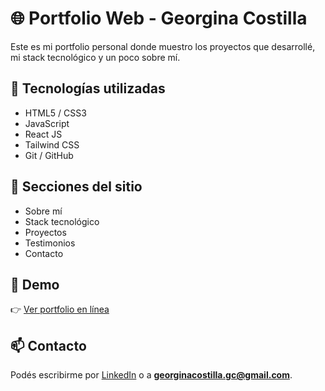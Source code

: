 # 🌐 Portfolio Web - Georgina Costilla

Este es mi portfolio personal donde muestro los proyectos que desarrollé, mi stack tecnológico y un poco sobre mí.

## 🚀 Tecnologías utilizadas

- HTML5 / CSS3  
- JavaScript 
- React JS  
- Tailwind CSS
- Git / GitHub

## 📌 Secciones del sitio

- Sobre mí    
- Stack tecnológico
- Proyectos
- Testimonios
- Contacto  

## 👀 Demo

👉 [Ver portfolio en línea](https://portfolio-georginacostilla.netlify.app/)

## 📫 Contacto

Podés escribirme por [LinkedIn](https://www.linkedin.com/in/georgina-costilla/) o a **georginacostilla.gc@gmail.com**.

